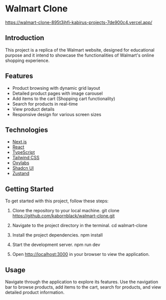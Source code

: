 # Walmart Clone
https://walmart-clone-895t3jhfi-kabirus-projects-7de900c4.vercel.app/

## Introduction

This project is a replica of the Walmart website, designed for educational purpose and it intend to showcase the functionalities of Walmart's online shopping experience.


## Features

- Product browsing with dynamic grid layout
- Detailed product pages with image carousel
- Add items to the cart (Shopping cart functionality)
- Search for products in real-time 
- View product details
- Responsive design for various screen sizes

## Technologies






- [Next.js](https://nextjs.org/)
- [React](https://reactjs.org/)
- [TypeScript](https://www.typescriptlang.org/)
- [Tailwind CSS](https://tailwindcss.com/)
- [Oxylabs](https://oxylabs.io/)
- [Shadcn UI](https://ui.shadcn.com/)
- [Zustand](https://github.com/pmndrs/zustand)

## Getting Started

To get started with this project, follow these steps:

1. Clone the repository to your local machine.
git clone https://github.com/kabornblack/walmart-clone.git


2. Navigate to the project directory in the terminal.
cd walmart-clone


3. Install the project dependencies.
npm install


4. Start the development server.
npm run dev


5. Open [http://localhost:3000](http://localhost:3000) in your browser to view the application.

## Usage

Navigate through the application to explore its features. Use the navigation bar to browse products, add items to the cart, search for products, and view detailed product information.

